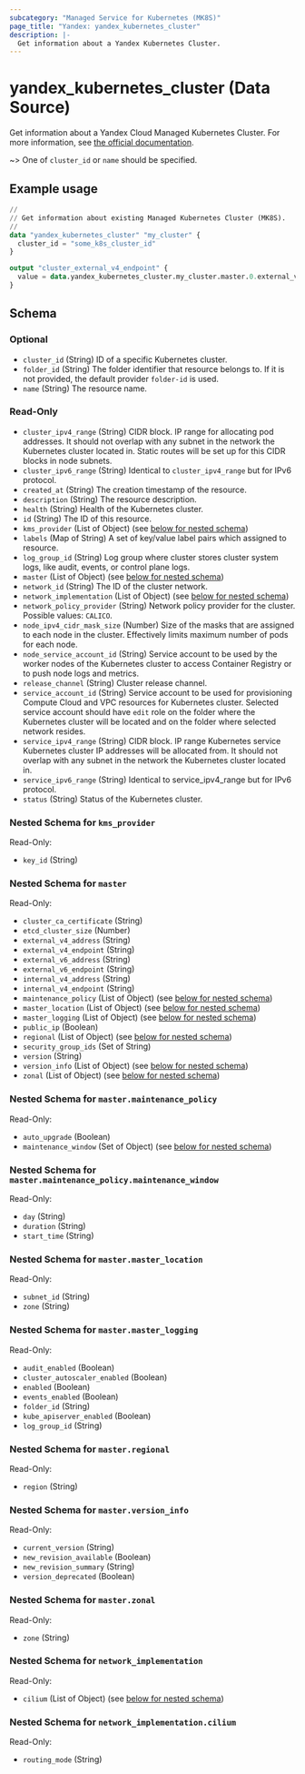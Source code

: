 ```yaml
---
subcategory: "Managed Service for Kubernetes (MK8S)"
page_title: "Yandex: yandex_kubernetes_cluster"
description: |-
  Get information about a Yandex Kubernetes Cluster.
---
```


# yandex_kubernetes_cluster (Data Source)

Get information about a Yandex Cloud Managed Kubernetes Cluster. For more information, see [the official documentation](https://yandex.cloud/docs/managed-kubernetes/concepts/#kubernetes-cluster).

~> One of `cluster_id` or `name` should be specified.

## Example usage

```terraform
//
// Get information about existing Managed Kubernetes Cluster (MK8S).
//
data "yandex_kubernetes_cluster" "my_cluster" {
  cluster_id = "some_k8s_cluster_id"
}

output "cluster_external_v4_endpoint" {
  value = data.yandex_kubernetes_cluster.my_cluster.master.0.external_v4_endpoint
}
```

<!-- schema generated by tfplugindocs -->
## Schema

### Optional

- `cluster_id` (String) ID of a specific Kubernetes cluster.
- `folder_id` (String) The folder identifier that resource belongs to. If it is not provided, the default provider `folder-id` is used.
- `name` (String) The resource name.

### Read-Only

- `cluster_ipv4_range` (String) CIDR block. IP range for allocating pod addresses. It should not overlap with any subnet in the network the Kubernetes cluster located in. Static routes will be set up for this CIDR blocks in node subnets.
- `cluster_ipv6_range` (String) Identical to `cluster_ipv4_range` but for IPv6 protocol.
- `created_at` (String) The creation timestamp of the resource.
- `description` (String) The resource description.
- `health` (String) Health of the Kubernetes cluster.
- `id` (String) The ID of this resource.
- `kms_provider` (List of Object) (see [below for nested schema](#nestedatt--kms_provider))
- `labels` (Map of String) A set of key/value label pairs which assigned to resource.
- `log_group_id` (String) Log group where cluster stores cluster system logs, like audit, events, or control plane logs.
- `master` (List of Object) (see [below for nested schema](#nestedatt--master))
- `network_id` (String) The ID of the cluster network.
- `network_implementation` (List of Object) (see [below for nested schema](#nestedatt--network_implementation))
- `network_policy_provider` (String) Network policy provider for the cluster. Possible values: `CALICO`.
- `node_ipv4_cidr_mask_size` (Number) Size of the masks that are assigned to each node in the cluster. Effectively limits maximum number of pods for each node.
- `node_service_account_id` (String) Service account to be used by the worker nodes of the Kubernetes cluster to access Container Registry or to push node logs and metrics.
- `release_channel` (String) Cluster release channel.
- `service_account_id` (String) Service account to be used for provisioning Compute Cloud and VPC resources for Kubernetes cluster. Selected service account should have `edit` role on the folder where the Kubernetes cluster will be located and on the folder where selected network resides.
- `service_ipv4_range` (String) CIDR block. IP range Kubernetes service Kubernetes cluster IP addresses will be allocated from. It should not overlap with any subnet in the network the Kubernetes cluster located in.
- `service_ipv6_range` (String) Identical to service_ipv4_range but for IPv6 protocol.
- `status` (String) Status of the Kubernetes cluster.

<a id="nestedatt--kms_provider"></a>
### Nested Schema for `kms_provider`

Read-Only:

- `key_id` (String)


<a id="nestedatt--master"></a>
### Nested Schema for `master`

Read-Only:

- `cluster_ca_certificate` (String)
- `etcd_cluster_size` (Number)
- `external_v4_address` (String)
- `external_v4_endpoint` (String)
- `external_v6_address` (String)
- `external_v6_endpoint` (String)
- `internal_v4_address` (String)
- `internal_v4_endpoint` (String)
- `maintenance_policy` (List of Object) (see [below for nested schema](#nestedobjatt--master--maintenance_policy))
- `master_location` (List of Object) (see [below for nested schema](#nestedobjatt--master--master_location))
- `master_logging` (List of Object) (see [below for nested schema](#nestedobjatt--master--master_logging))
- `public_ip` (Boolean)
- `regional` (List of Object) (see [below for nested schema](#nestedobjatt--master--regional))
- `security_group_ids` (Set of String)
- `version` (String)
- `version_info` (List of Object) (see [below for nested schema](#nestedobjatt--master--version_info))
- `zonal` (List of Object) (see [below for nested schema](#nestedobjatt--master--zonal))

<a id="nestedobjatt--master--maintenance_policy"></a>
### Nested Schema for `master.maintenance_policy`

Read-Only:

- `auto_upgrade` (Boolean)
- `maintenance_window` (Set of Object) (see [below for nested schema](#nestedobjatt--master--maintenance_policy--maintenance_window))

<a id="nestedobjatt--master--maintenance_policy--maintenance_window"></a>
### Nested Schema for `master.maintenance_policy.maintenance_window`

Read-Only:

- `day` (String)
- `duration` (String)
- `start_time` (String)



<a id="nestedobjatt--master--master_location"></a>
### Nested Schema for `master.master_location`

Read-Only:

- `subnet_id` (String)
- `zone` (String)


<a id="nestedobjatt--master--master_logging"></a>
### Nested Schema for `master.master_logging`

Read-Only:

- `audit_enabled` (Boolean)
- `cluster_autoscaler_enabled` (Boolean)
- `enabled` (Boolean)
- `events_enabled` (Boolean)
- `folder_id` (String)
- `kube_apiserver_enabled` (Boolean)
- `log_group_id` (String)


<a id="nestedobjatt--master--regional"></a>
### Nested Schema for `master.regional`

Read-Only:

- `region` (String)


<a id="nestedobjatt--master--version_info"></a>
### Nested Schema for `master.version_info`

Read-Only:

- `current_version` (String)
- `new_revision_available` (Boolean)
- `new_revision_summary` (String)
- `version_deprecated` (Boolean)


<a id="nestedobjatt--master--zonal"></a>
### Nested Schema for `master.zonal`

Read-Only:

- `zone` (String)



<a id="nestedatt--network_implementation"></a>
### Nested Schema for `network_implementation`

Read-Only:

- `cilium` (List of Object) (see [below for nested schema](#nestedobjatt--network_implementation--cilium))

<a id="nestedobjatt--network_implementation--cilium"></a>
### Nested Schema for `network_implementation.cilium`

Read-Only:

- `routing_mode` (String)
